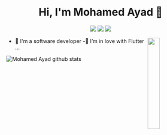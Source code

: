 <h1 align="center">Hi, I'm Mohamed Ayad 👋</h1>
<p align="center">
    <a href="https://twitter.com/Mohamed_ayad199"><img src="https://img.shields.io/badge/twitter-%231FA1F1?style=flat&logo=twitter&logoColor=white"/></a>
    <a href="https://www.linkedin.com/in/mohamed-ayad1998/"><img src="https://img.shields.io/badge/linkedin-%230177B5?style=flat&logo=linkedin&logoColor=white"/></a>
    <a href="https://www.facebook.com/mohamed.abdo1998/"><img src="https://img.shields.io/badge/facebook-3b5998?style=flat-square&labelColor=3b5998&logo=facebook&logoColor=white"/></a>
  </p>
  
  <img src="https://github.com/mohamedayad12/mohamedayad12/blob/main/code.gif" align="right" width="25%"/>



- 🔭 I'm a software developer 
-🌱 I’m in love with Flutter ...


![Mohamed Ayad github stats](https://github-readme-stats.vercel.app/api?username=mohamedayad12&show_icons=true&theme=radical)




